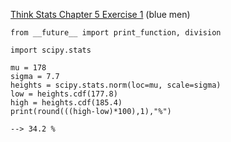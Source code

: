 [Think Stats Chapter 5 Exercise 1](http://greenteapress.com/thinkstats2/html/thinkstats2006.html#toc50) (blue men)

    from __future__ import print_function, division

    import scipy.stats

    mu = 178
    sigma = 7.7
    heights = scipy.stats.norm(loc=mu, scale=sigma)
    low = heights.cdf(177.8)
    high = heights.cdf(185.4)
    print(round(((high-low)*100),1),"%")

    --> 34.2 %
